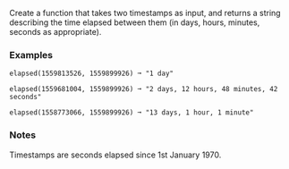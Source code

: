 Create a function that takes two timestamps as input, and returns a string describing the time elapsed between them (in days, hours, minutes, seconds as appropriate).


### Examples ###
    elapsed(1559813526, 1559899926) ➞ "1 day"

    elapsed(1559681004, 1559899926) ➞ "2 days, 12 hours, 48 minutes, 42 seconds"

    elapsed(1558773066, 1559899926) ➞ "13 days, 1 hour, 1 minute"


### Notes ###
Timestamps are seconds elapsed since 1st January 1970.